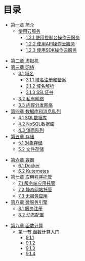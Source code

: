 # 目录

<!-- 第一部分：绪论 -->

- [第一章 简介](01_intro/README.md)
  - [使用云服务](01_intro/using_cloud_services/README.md)
    - [1.2.1 使用控制台操作云服务](01_intro/using_cloud_services/1_using_cloud_services_with_console.md)
    - [1.2.2 使用API操作云服务](01_intro/using_cloud_services/2_using_cloud_services_with_api.md)
    - [1.2.3 使用SDK操作云服务](01_intro/using_cloud_services/3_using_cloud_services_with_sdk.md)

<!-- 第二部分：基础 -->

- [第二章 虚拟机](02_virtual_machine/README.md)
- [第三章 网络](03_network/README.md)
  - [3.1 域名](03_network/1_domain_name/README.md)
    - [3.1.1 域名注册和备案](03_network/1_domain_name/1_domain_name_registry_and_recording.md)
    - [3.1.2 域名解析](03_network/1_domain_name/2_domain_name_resolution.md)
    - [3.1.3 SSL证书](03_network/1_domain_name/3_ssl_certificate.md)
  - [3.2 私有网络](03_network/2_vpc/README.md)
  - [3.3 内容分发网络](03_network/3_cdn/README.md)
- [第四章 数据库和消息队列](04_database/README.md)
  - [4.1 SQL数据库](04_database/1_sql/README.md)
  - [4.2 NoSQL数据库](04_database/2_nosql/README.md)
  - [4.3 消息队列](04_database/3_message_queue/README.md)
- [第五章 存储](05_storage/README.md)
  - [5.1 对象存储](05_storage/1_object_storage/README.md)
  - [5.2 文件存储](05_storage/2_file_storage/README.md)

<!-- 第三部分：云原生 -->

- [第六章 容器](06_container/2_kuternetes/README.md)
  - [6.1 Docker](06_container/1_docker/README.md)
  - [6.2 Kuternetes](06_container/2_kuternetes/README.md])
- [第七章 应用程序托管](08_application_hosting/README.md)
  - [7.1 服务端应用托管](08_application_hosting/1_app_engine/README.md)
  - [7.2 静态网站托管](08_application_hosting/2_website_hosting/README.md)
  - [7.3 无服务应用](08_application_hosting/3_serverless_application/README.md)
- [第八章 微服务引擎](09_microservices_engine/README.md)
  - [8.1 服务注册](09_microservices_engine/1_registry/README.md)
  - [8.2 动态配置](09_microservices_engine/2_configuration/README.md)

<!-- 第四部分：Serverless -->

- [第九章 函数计算](09_function_computing/README.md)
  - [第一节 函数计算入门](09_function_computing/1_intro_to_function_computing/README.md)
    - [9.1.1](09_function_computing/1_intro_to_function_computing/1_migrate_to_function_computing.md)
    - [9.1.2](09_function_computing/1_intro_to_function_computing/2_components_of_function_computing.md)
    - [9.1.3](09_function_computing/1_intro_to_function_computing/3_requriements_for_function_computing_programs.md)
    - [9.1.4](09_function_computing/1_intro_to_function_computing/4_using_other_cloud_computing_services.md)

